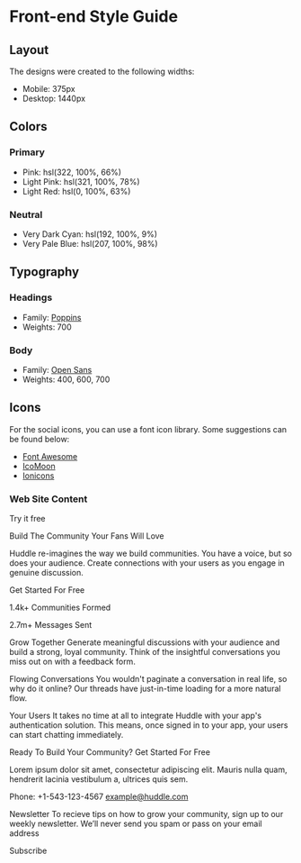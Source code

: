 # Front-end Style Guide

## Layout

The designs were created to the following widths:

- Mobile: 375px
- Desktop: 1440px

## Colors

### Primary

- Pink: hsl(322, 100%, 66%)
- Light Pink: hsl(321, 100%, 78%)
- Light Red: hsl(0, 100%, 63%)

### Neutral

- Very Dark Cyan: hsl(192, 100%, 9%)
- Very Pale Blue: hsl(207, 100%, 98%)

## Typography

### Headings

- Family: [Poppins](https://fonts.google.com/specimen/Poppins)
- Weights: 700

### Body

- Family: [Open Sans](https://fonts.google.com/specimen/Open+Sans)
- Weights: 400, 600, 700

## Icons

For the social icons, you can use a font icon library. Some suggestions can be found below:

- [Font Awesome](https://fontawesome.com/)
- [IcoMoon](https://icomoon.io/)
- [Ionicons](https://ionicons.com/)

### Web Site Content

Try it free

Build The Community Your Fans Will Love

Huddle re-imagines the way we build communities. You have a voice, but so does
your audience. Create connections with your users as you engage in genuine discussion.

Get Started For Free

1.4k+
Communities Formed

2.7m+
Messages Sent

Grow Together
Generate meaningful discussions with your audience and build a strong, loyal community.
Think of the insightful conversations you miss out on with a feedback form.

Flowing Conversations
You wouldn't paginate a conversation in real life, so why do it online? Our threads have
just-in-time loading for a more natural flow.

Your Users
It takes no time at all to integrate Huddle with your app's authentication solution. This means,
once signed in to your app, your users can start chatting immediately.

Ready To Build Your Community?
Get Started For Free

Lorem ipsum dolor sit amet, consectetur adipiscing elit. Mauris nulla quam, hendrerit lacinia
vestibulum a, ultrices quis sem.

Phone: +1-543-123-4567
example@huddle.com

Newsletter
To recieve tips on how to grow your community, sign up to our weekly newsletter. We’ll never
send you spam or pass on your email address

Subscribe
